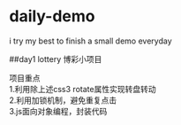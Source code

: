 # daily-demo
i try my best to finish a small demo everyday

  ##day1
  lottery 博彩小项目
  
  项目重点  
  1.利用除上述css3 rotate属性实现转盘转动  
  2.利用加锁机制，避免重复点击  
  3.js面向对象编程，封装代码  